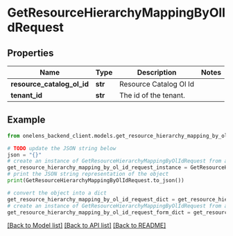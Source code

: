 # GetResourceHierarchyMappingByOlIdRequest


## Properties

Name | Type | Description | Notes
------------ | ------------- | ------------- | -------------
**resource_catalog_ol_id** | **str** | Resource Catalog Ol Id | 
**tenant_id** | **str** | The id of the tenant. | 

## Example

```python
from onelens_backend_client.models.get_resource_hierarchy_mapping_by_ol_id_request import GetResourceHierarchyMappingByOlIdRequest

# TODO update the JSON string below
json = "{}"
# create an instance of GetResourceHierarchyMappingByOlIdRequest from a JSON string
get_resource_hierarchy_mapping_by_ol_id_request_instance = GetResourceHierarchyMappingByOlIdRequest.from_json(json)
# print the JSON string representation of the object
print(GetResourceHierarchyMappingByOlIdRequest.to_json())

# convert the object into a dict
get_resource_hierarchy_mapping_by_ol_id_request_dict = get_resource_hierarchy_mapping_by_ol_id_request_instance.to_dict()
# create an instance of GetResourceHierarchyMappingByOlIdRequest from a dict
get_resource_hierarchy_mapping_by_ol_id_request_form_dict = get_resource_hierarchy_mapping_by_ol_id_request.from_dict(get_resource_hierarchy_mapping_by_ol_id_request_dict)
```
[[Back to Model list]](../README.md#documentation-for-models) [[Back to API list]](../README.md#documentation-for-api-endpoints) [[Back to README]](../README.md)


